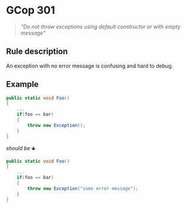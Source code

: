 ﻿# GCop 301

> *"Do not throw exceptions using default constructor or with empty message"*

## Rule description

An exception with no error message is confusing and hard to debug.

## Example

```csharp
public static void Foo()
{   
    ...
    if(foo == bar)
    {
        throw new Exception();
    }   
}
```

*should be* 🡻

```csharp
public static void Foo()
{   
    ...
    if(foo == bar)
    {
        throw new Exception("some error message");
    }   
}
```
